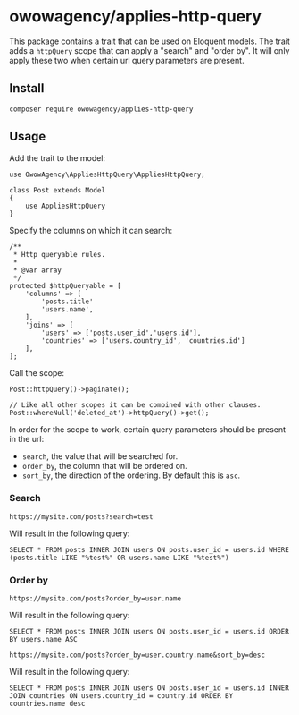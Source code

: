 # owowagency/applies-http-query

This package contains a trait that can be used on Eloquent models. The trait adds a `httpQuery` scope that can apply a "search" and "order by". It will only apply these two when certain url query parameters are present.

## Install

```
composer require owowagency/applies-http-query
```

## Usage

Add the trait to the model:

```
use OwowAgency\AppliesHttpQuery\AppliesHttpQuery;

class Post extends Model
{
    use AppliesHttpQuery
}
```

Specify the columns on which it can search:

```
/**
 * Http queryable rules.
 *
 * @var array
 */
protected $httpQueryable = [
    'columns' => [
        'posts.title'
        'users.name',
    ],
    'joins' => [
        'users' => ['posts.user_id','users.id'],
        'countries' => ['users.country_id', 'countries.id']
    ],
];
```

Call the scope:

```
Post::httpQuery()->paginate();

// Like all other scopes it can be combined with other clauses.
Post::whereNull('deleted_at')->httpQuery()->get();
```

In order for the scope to work, certain query parameters should be present in the url:
 - `search`, the value that will be searched for.
 - `order_by`, the column that will be ordered on.
 - `sort_by`, the direction of the ordering. By default this is `asc`.

### Search

```
https://mysite.com/posts?search=test
```

Will result in the following query:

```
SELECT * FROM posts INNER JOIN users ON posts.user_id = users.id WHERE (posts.title LIKE "%test%" OR users.name LIKE "%test%")
```

### Order by


```
https://mysite.com/posts?order_by=user.name
```

Will result in the following query:

```
SELECT * FROM posts INNER JOIN users ON posts.user_id = users.id ORDER BY users.name ASC
```

```
https://mysite.com/posts?order_by=user.country.name&sort_by=desc
```

Will result in the following query:

```
SELECT * FROM posts INNER JOIN users ON posts.user_id = users.id INNER JOIN countries ON users.country_id = country.id ORDER BY countries.name desc
```
